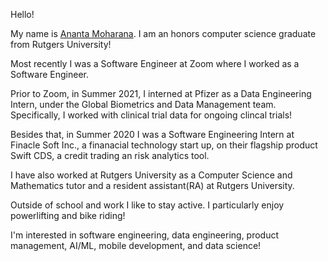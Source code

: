 Hello!

My name is <a href="https://anantamoharana.github.io/" target="_blank">Ananta Moharana</a>. I am an honors computer science graduate from Rutgers University!

Most recently I was a Software Engineer at Zoom where I worked as a Software Engineer.

Prior to Zoom, in Summer 2021, I interned at Pfizer as a Data Engineering Intern, under the Global Biometrics and Data Management team. Specifically, I worked with clinical trial data for ongoing clincal trials!

Besides that, in Summer 2020 I was a Software Engineering Intern at Finacle Soft Inc., a finanacial technology start up, on their flagship product Swift CDS, a credit trading an risk analytics tool.

I have also worked at Rutgers University as a Computer Science and Mathematics tutor and a resident assistant(RA) at Rutgers University.

Outside of school and work I like to stay active. I particularly enjoy powerlifting and bike riding!

I'm interested in software engineering, data engineering, product management, AI/ML, mobile development, and data science!
